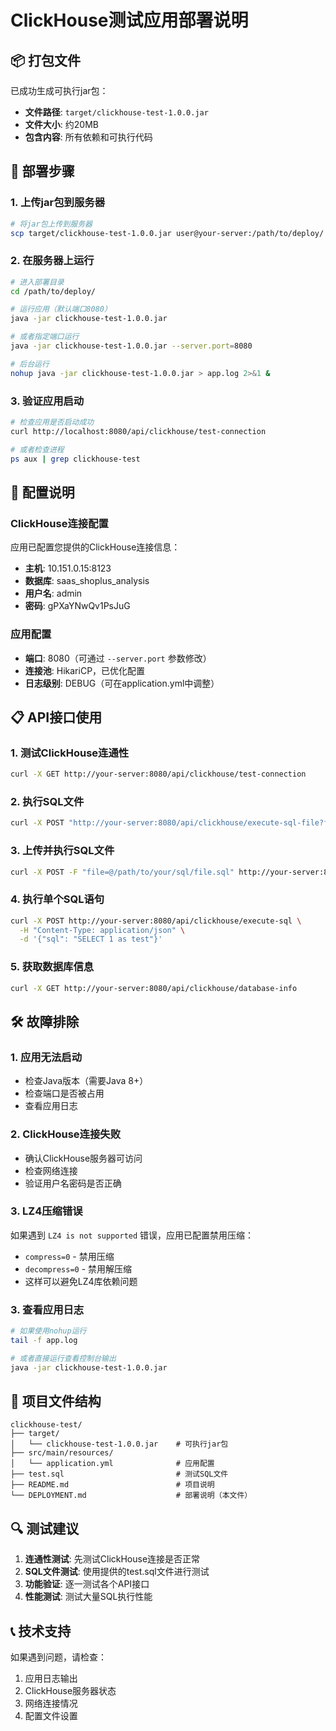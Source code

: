 # ClickHouse测试应用部署说明

## 📦 打包文件

已成功生成可执行jar包：
- **文件路径**: `target/clickhouse-test-1.0.0.jar`
- **文件大小**: 约20MB
- **包含内容**: 所有依赖和可执行代码

## 🚀 部署步骤

### 1. 上传jar包到服务器
```bash
# 将jar包上传到服务器
scp target/clickhouse-test-1.0.0.jar user@your-server:/path/to/deploy/
```

### 2. 在服务器上运行
```bash
# 进入部署目录
cd /path/to/deploy/

# 运行应用（默认端口8080）
java -jar clickhouse-test-1.0.0.jar

# 或者指定端口运行
java -jar clickhouse-test-1.0.0.jar --server.port=8080

# 后台运行
nohup java -jar clickhouse-test-1.0.0.jar > app.log 2>&1 &
```

### 3. 验证应用启动
```bash
# 检查应用是否启动成功
curl http://localhost:8080/api/clickhouse/test-connection

# 或者检查进程
ps aux | grep clickhouse-test
```

## 🔧 配置说明

### ClickHouse连接配置
应用已配置您提供的ClickHouse连接信息：
- **主机**: 10.151.0.15:8123
- **数据库**: saas_shoplus_analysis
- **用户名**: admin
- **密码**: gPXaYNwQv1PsJuG

### 应用配置
- **端口**: 8080（可通过 `--server.port` 参数修改）
- **连接池**: HikariCP，已优化配置
- **日志级别**: DEBUG（可在application.yml中调整）

## 📋 API接口使用

### 1. 测试ClickHouse连通性
```bash
curl -X GET http://your-server:8080/api/clickhouse/test-connection
```

### 2. 执行SQL文件
```bash
curl -X POST "http://your-server:8080/api/clickhouse/execute-sql-file?filePath=/path/to/your/sql/file.sql"
```

### 3. 上传并执行SQL文件
```bash
curl -X POST -F "file=@/path/to/your/sql/file.sql" http://your-server:8080/api/clickhouse/upload-and-execute
```

### 4. 执行单个SQL语句
```bash
curl -X POST http://your-server:8080/api/clickhouse/execute-sql \
  -H "Content-Type: application/json" \
  -d '{"sql": "SELECT 1 as test"}'
```

### 5. 获取数据库信息
```bash
curl -X GET http://your-server:8080/api/clickhouse/database-info
```

## 🛠️ 故障排除

### 1. 应用无法启动
- 检查Java版本（需要Java 8+）
- 检查端口是否被占用
- 查看应用日志

### 2. ClickHouse连接失败
- 确认ClickHouse服务器可访问
- 检查网络连接
- 验证用户名密码是否正确

### 3. LZ4压缩错误
如果遇到 `LZ4 is not supported` 错误，应用已配置禁用压缩：
- `compress=0` - 禁用压缩
- `decompress=0` - 禁用解压缩
- 这样可以避免LZ4库依赖问题

### 3. 查看应用日志
```bash
# 如果使用nohup运行
tail -f app.log

# 或者直接运行查看控制台输出
java -jar clickhouse-test-1.0.0.jar
```

## 📁 项目文件结构

```
clickhouse-test/
├── target/
│   └── clickhouse-test-1.0.0.jar    # 可执行jar包
├── src/main/resources/
│   └── application.yml              # 应用配置
├── test.sql                         # 测试SQL文件
├── README.md                        # 项目说明
└── DEPLOYMENT.md                    # 部署说明（本文件）
```

## 🔍 测试建议

1. **连通性测试**: 先测试ClickHouse连接是否正常
2. **SQL文件测试**: 使用提供的test.sql文件进行测试
3. **功能验证**: 逐一测试各个API接口
4. **性能测试**: 测试大量SQL执行性能

## 📞 技术支持

如果遇到问题，请检查：
1. 应用日志输出
2. ClickHouse服务器状态
3. 网络连接情况
4. 配置文件设置
